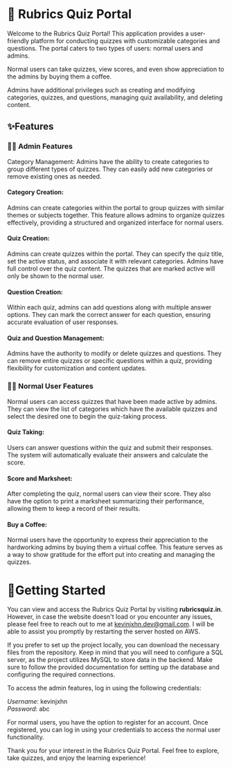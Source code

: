 
# 🎉 Rubrics Quiz Portal 

Welcome to the Rubrics Quiz Portal! This application provides a user-friendly platform for conducting quizzes with customizable categories and questions. The portal caters to two types of users: normal users and admins. 

Normal users can take quizzes, view scores, and even show appreciation to the admins by buying them a coffee. 

Admins have additional privileges such as creating and modifying categories, quizzes, and questions, managing quiz availability, and deleting content.

## ✨Features

### 👨‍🏫 Admin Features
Category Management: Admins have the ability to create categories to group different types of quizzes. They can easily add new categories or remove existing ones as needed.

#### Category Creation:
Admins can create categories within the portal to group quizzes with similar themes or subjects together. This feature allows admins to organize quizzes effectively, providing a structured and organized interface for normal users.

#### Quiz Creation: 
Admins can create quizzes within the portal. They can specify the quiz title, set the active status, and associate it with relevant categories. Admins have full control over the quiz content. The quizzes that are marked active will only be shown to the normal user.

#### Question Creation: 
Within each quiz, admins can add questions along with multiple answer options. They can mark the correct answer for each question, ensuring accurate evaluation of user responses.

#### Quiz and Question Management: 
Admins have the authority to modify or delete quizzes and questions. They can remove entire quizzes or specific questions within a quiz, providing flexibility for customization and content updates. 



### 🙋‍♂️ Normal User Features
Normal users can access quizzes that have been made active by admins. They can view the list of categories which have the available quizzes and select the desired one to begin the quiz-taking process.

#### Quiz Taking: 
Users can answer questions within the quiz and submit their responses. The system will automatically evaluate their answers and calculate the score.

#### Score and Marksheet: 
After completing the quiz, normal users can view their score. They also have the option to print a marksheet summarizing their performance, allowing them to keep a record of their results.

#### Buy a Coffee: 
Normal users have the opportunity to express their appreciation to the hardworking admins by buying them a virtual coffee. This feature serves as a way to show gratitude for the effort put into creating and managing the quizzes.


# 🚨Getting Started
You can view and access the Rubrics Quiz Portal by visiting __rubricsquiz.in__. However, in case the website doesn't load or you encounter any issues, please feel free to reach out to me at kevinjxhn.dev@gmail.com. I will be able to assist you promptly by restarting the server hosted on AWS.

If you prefer to set up the project locally, you can download the necessary files from the repository. Keep in mind that you will need to configure a SQL server, as the project utilizes MySQL to store data in the backend. Make sure to follow the provided documentation for setting up the database and configuring the required connections.

To access the admin features, log in using the following credentials:

 _Username_: kevinjxhn \
 _Password_: abc


For normal users, you have the option to register for an account. Once registered, you can log in using your credentials to access the normal user functionality.

Thank you for your interest in the Rubrics Quiz Portal. Feel free to explore, take quizzes, and enjoy the learning experience!

